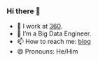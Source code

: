 ### Hi there 👋
- 🔭 I work at [360](https://www.qifu.tech/).
- 👯 I’m a Big Data Engineer.
- 📫 How to reach me: [blog](https://gaolight.blog.csdn.net/?type=blog)
- 😄 Pronouns: He/Him
